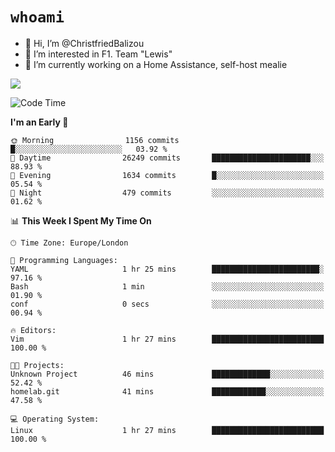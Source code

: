 # `whoami`

- 👋 Hi, I’m @ChristfriedBalizou
- 👀 I’m interested in F1. Team "Lewis"
- 🌱 I’m currently working on a Home Assistance, self-host mealie
<!--
- 💞️ I’m looking to collaborate on
- 📫 How to reach me /dev/stdin
-->


![](https://github-readme-stats.vercel.app/api?username=Christfriedbalizou&show_icons=true&hide_title=true&theme=solarized-dark&count_private=true&hide=stars)
<!-- 
  ![](https://github-readme-stats.vercel.app/api/top-langs/?username=Christfriedbalizou&show_icons=true&hide_title=true&theme=solarized-dark&layout=compact&show_icons=true&count_private=false)
-->


<!--START_SECTION:waka-->
![Code Time](http://img.shields.io/badge/Code%20Time-10%20hrs%2045%20mins-blue)

**I'm an Early 🐤** 

```text
🌞 Morning                1156 commits        █░░░░░░░░░░░░░░░░░░░░░░░░   03.92 % 
🌆 Daytime                26249 commits       ██████████████████████░░░   88.93 % 
🌃 Evening                1634 commits        █░░░░░░░░░░░░░░░░░░░░░░░░   05.54 % 
🌙 Night                  479 commits         ░░░░░░░░░░░░░░░░░░░░░░░░░   01.62 % 
```


📊 **This Week I Spent My Time On** 

```text
🕑︎ Time Zone: Europe/London

💬 Programming Languages: 
YAML                     1 hr 25 mins        ████████████████████████░   97.16 % 
Bash                     1 min               ░░░░░░░░░░░░░░░░░░░░░░░░░   01.90 % 
conf                     0 secs              ░░░░░░░░░░░░░░░░░░░░░░░░░   00.94 % 

🔥 Editors: 
Vim                      1 hr 27 mins        █████████████████████████   100.00 % 

🐱‍💻 Projects: 
Unknown Project          46 mins             █████████████░░░░░░░░░░░░   52.42 % 
homelab.git              41 mins             ████████████░░░░░░░░░░░░░   47.58 % 

💻 Operating System: 
Linux                    1 hr 27 mins        █████████████████████████   100.00 % 
```


<!--END_SECTION:waka-->


<!---
ChristfriedBalizou/ChristfriedBalizou is a ✨ special ✨ repository because its `README.md` (this file) appears on your GitHub profile.
You can click the Preview link to take a look at your changes.
--->
